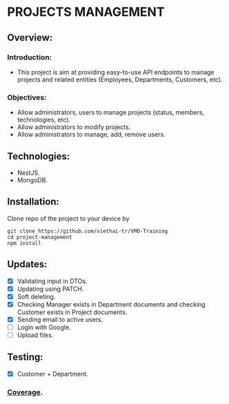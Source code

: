 # **PROJECTS MANAGEMENT**
## **Overview:**
### Introduction:
- This project is aim at providing easy-to-use API endpoints to manage projects and related entities (Employees, Departments, Customers, etc).

### Objectives:
- Allow administrators, users to manage projects (status, members, technologies, etc).
- Allow administrators to modify projects.
- Allow administrators to manage, add, remove users.

## Technologies:
- NestJS.
- MongoDB.

## Installation:
Clone repo of the project to your device by 
```
git clone https://github.com/viethai-tr/VMO-Training
cd project-management
npm install
```

## Updates:
- [x] Validating input in DTOs.
- [x] Updating using PATCH.
- [x] Soft deleting.
- [x] Checking Manager exists in Department documents and checking Customer exists in Project documents.
- [x] Sending email to active users.
- [ ] Login with Google.
- [ ] Upload files.

## Testing:
- [x] Customer + Department.
### [Coverage](https://drive.google.com/file/d/1ZtZrSo6GNnh-b3cnDMdOew2hKVjZxwgn/view?usp=sharing).